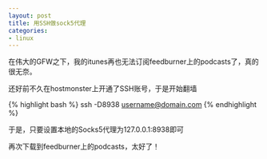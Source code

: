 ```yaml
---
layout: post
title: 用SSH做sock5代理
categories:
- linux
---
```

在伟大的GFW之下，我的itunes再也无法订阅feedburner上的podcasts了，真的很无奈。

还好前不久在hostmonster上开通了SSH账号，于是开始翻墙

{% highlight bash %}
ssh -D8938 username@domain.com
{% endhighlight %}

于是，只要设置本地的Socks5代理为127.0.0.1:8938即可

再次下载到feedburner上的podcasts，太好了！

